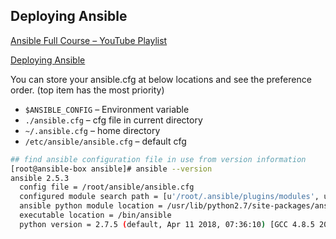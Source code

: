 ## Deploying Ansible

[Ansible Full Course – YouTube Playlist](https://youtu.be/K4wGqwS2RLw?list=PLH5uDiXcw8tSW9Y6FsVsSQJQ88tMPBsbK)

[Deploying Ansible](https://www.youtube.com/watch?list=PLH5uDiXcw8tSW9Y6FsVsSQJQ88tMPBsbK&v=KroiohW4k-0)

You can store your ansible.cfg at below locations and see the preference order. (top item has the most priority)

- `$ANSIBLE_CONFIG` – Environment variable
- `./ansible.cfg` – cfg file in current directory
- `~/.ansible.cfg` – home directory
- `/etc/ansible/ansible.cfg` – default cfg

```bash
## find ansible configuration file in use from version information
[root@ansible-box ansible]# ansible --version
ansible 2.5.3
  config file = /root/ansible/ansible.cfg
  configured module search path = [u'/root/.ansible/plugins/modules', u'/usr/share/ansible/plugins/modules']
  ansible python module location = /usr/lib/python2.7/site-packages/ansible
  executable location = /bin/ansible
  python version = 2.7.5 (default, Apr 11 2018, 07:36:10) [GCC 4.8.5 20150623 (Red Hat 4.8.5-28)]
```